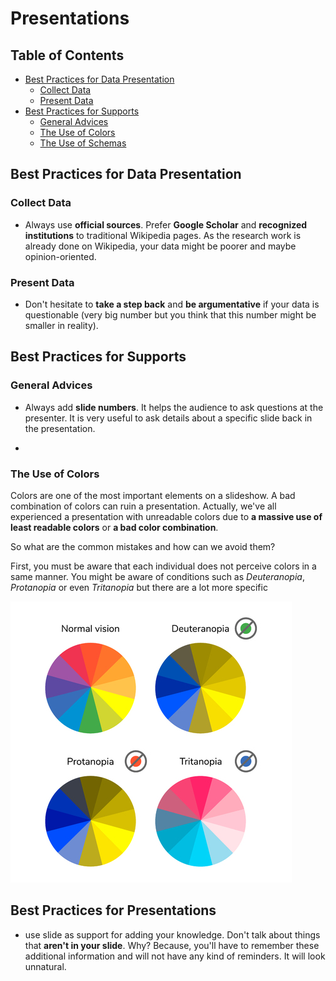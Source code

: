 # Presentations

## Table of Contents

- [Best Practices for Data Presentation](#best-practices-for-date-presentation)
    - [Collect Data](#collect-data)
    - [Present Data](#present-data)
- [Best Practices for Supports](#best-practices-for-supports)
    - [General Advices](#general-advices)
    - [The Use of Colors](#the-use-of-colors)
    - [The Use of Schemas](#the-use-of-schemas)

## Best Practices for Data Presentation

### Collect Data

- Always use **official sources**. Prefer **Google Scholar** and **recognized institutions** to traditional Wikipedia pages. As the research work is already done on Wikipedia, your data might be poorer and maybe opinion-oriented. 

### Present Data

- Don't hesitate to **take a step back** and **be argumentative** if your data is questionable (very big number but you think that this number might be smaller in reality).

## Best Practices for Supports

### General Advices

- Always add **slide numbers**. It helps the audience to ask questions at the presenter. It is very useful to ask details about a specific slide back in the presentation.

-  

### The Use of Colors

Colors are one of the most important elements on a slideshow. A bad combination of colors can ruin a presentation. Actually, we've all experienced a presentation with unreadable colors due to **a massive use of least readable colors** or **a bad color combination**.

So what are the common mistakes and how can we avoid them?

First, you must be aware that each individual does not perceive colors in a same manner. You might be aware of conditions such as *Deuteranopia*, *Protanopia* or even *Tritanopia* but there are a lot more specific 

![img_1](/soft/presentations/resources/color-conditions.jpg)

## Best Practices for Presentations

- use slide as support for adding your knowledge. Don't talk about things that **aren't in your slide**. Why? Because, you'll have to remember these additional information and will not have any kind of reminders. It will look unnatural.